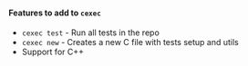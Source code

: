#### Features to add to `cexec`

- `cexec test` - Run all tests in the repo
- `cexec new` - Creates a new C file with tests setup and utils
- Support for C++
